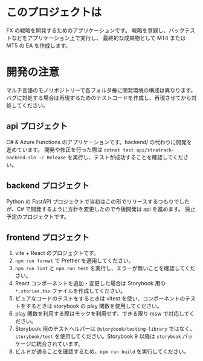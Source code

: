 # このプロジェクトは

FX の戦略を開発するためのアプリケーションです。
戦略を登録し、バックテストなどをアプリケーション上で実行し、
最終的な成果物として MT4 または MT5 の EA を作成します。

# 開発の注意

マルチ言語のモノリポジトリーで各フォルダ毎に開発環境の構成は異なります。
バグに対処する場合は再現するためのテストコードを作成し、再現させてから対処してください。

## api プロジェクト

C# & Azure Functions のアプリケーションです。backend/ の代わりに開発を進めています。
開発や修正を行った際は `dotnet test api/stratrack-backend.sln -c Release` を実行し、テストが成功することを確認してください。

## backend プロジェクト

Python の FastAPI プロジェクトで当初はこの形でリリースするつもりでしたが、C# で開発するように方針を変更したので今後開発は api を進めます。
廃止予定のプロジェクトです。

## frontend プロジェクト

1. vite + React のプロジェクトです。
2. `npm run format` で Prettier を適用してください。
3. `npm run lint` と `npm run test` を実行し、エラーが無いことを確認してください。
4. React コンポーネントを追加・変更した場合は Storybook 用の `*.stories.tsx` ファイルを作成してください。
5. ピュアなコードのテストをするときは vitest を使い、コンポーネントのテストをするときは storybook の play 関数を使用してください。
6. play 関数を利用する際はモックを利用せず、できる限り msw で対応してください。
7. Storybook 用のテストヘルパーは `@storybook/testing-library` ではなく、`storybook/test` を使用してください。Storybook 9 以降は `storybook` パッケージに統合されています。
8. ビルドが通ることを確認するため、`npm run build` を実行してください。
